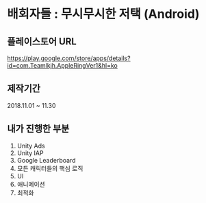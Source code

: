 배회자들 : 무시무시한 저택 (Android)
=============


## 플레이스토어 URL
https://play.google.com/store/apps/details?id=com.Teamlkjh.AppleRingVer1&hl=ko

## 제작기간
2018.11.01 ~ 11.30

## 내가 진행한 부분
1. Unity Ads
2. Unity IAP
3. Google Leaderboard
4. 모든 캐릭터들의 핵심 로직
5. UI
6. 애니메이션
7. 최적화
